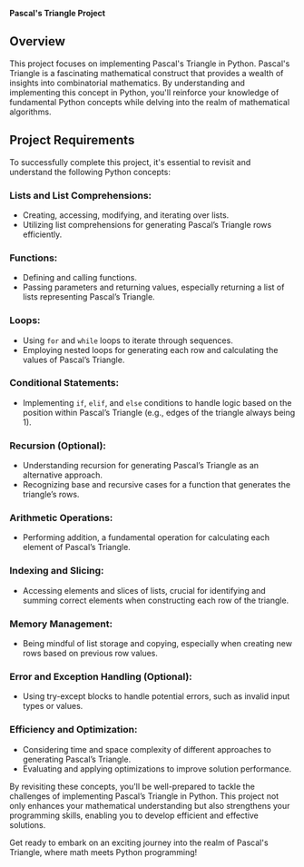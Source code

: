 **Pascal's Triangle Project**

## Overview
This project focuses on implementing Pascal's Triangle in Python. Pascal's Triangle is a fascinating mathematical construct that provides a wealth of insights into combinatorial mathematics. By understanding and implementing this concept in Python, you'll reinforce your knowledge of fundamental Python concepts while delving into the realm of mathematical algorithms.

## Project Requirements
To successfully complete this project, it's essential to revisit and understand the following Python concepts:

### Lists and List Comprehensions:
- Creating, accessing, modifying, and iterating over lists.
- Utilizing list comprehensions for generating Pascal’s Triangle rows efficiently.

### Functions:
- Defining and calling functions.
- Passing parameters and returning values, especially returning a list of lists representing Pascal’s Triangle.

### Loops:
- Using `for` and `while` loops to iterate through sequences.
- Employing nested loops for generating each row and calculating the values of Pascal’s Triangle.

### Conditional Statements:
- Implementing `if`, `elif`, and `else` conditions to handle logic based on the position within Pascal’s Triangle (e.g., edges of the triangle always being 1).

### Recursion (Optional):
- Understanding recursion for generating Pascal’s Triangle as an alternative approach.
- Recognizing base and recursive cases for a function that generates the triangle’s rows.

### Arithmetic Operations:
- Performing addition, a fundamental operation for calculating each element of Pascal’s Triangle.

### Indexing and Slicing:
- Accessing elements and slices of lists, crucial for identifying and summing correct elements when constructing each row of the triangle.

### Memory Management:
- Being mindful of list storage and copying, especially when creating new rows based on previous row values.

### Error and Exception Handling (Optional):
- Using try-except blocks to handle potential errors, such as invalid input types or values.

### Efficiency and Optimization:
- Considering time and space complexity of different approaches to generating Pascal’s Triangle.
- Evaluating and applying optimizations to improve solution performance.

By revisiting these concepts, you'll be well-prepared to tackle the challenges of implementing Pascal’s Triangle in Python. This project not only enhances your mathematical understanding but also strengthens your programming skills, enabling you to develop efficient and effective solutions.

Get ready to embark on an exciting journey into the realm of Pascal's Triangle, where math meets Python programming!
